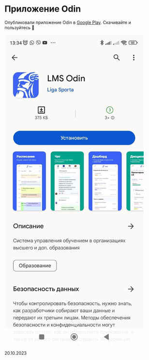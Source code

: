# Приложение Odin

Опубликовали приложение Odin в [Google Play](https://play.google.com/store/apps/details?id=study.odin.www.twa). Скачивайте и пользуйтесь 🎉

![](<../../.gitbook/assets/photo_2023-10-20_13-34-37.jpg>)

20.10.2023
